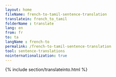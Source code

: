 ```yaml
---
layout: home
fileName: french-to-tamil-sentence-translation
translatein: french_to_tamil
folderName : translate
lang: en
from: fr
to: ta
langName : french-to
permalink: /french-to-tamil-sentence-translation
tool: sentence-translations
nointernationalization: true
---
```

{% include section/translateinto.html %}
